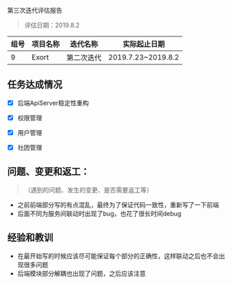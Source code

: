 第三次迭代评估报告

> 评估日期：2019.8.2

| 组号 | 项目名称 | 迭代名称   | 实际起止日期       |
| ---- | -------- | ---------- | ------------------ |
| 9    | Exort    | 第二次迭代 | 2019.7.23~2019.8.2 |

## 任务达成情况

- [x] 后端ApiServer稳定性重构

- [x] 权限管理

- [x] 用户管理

- [x] 社团管理

  

## 问题、变更和返工：

> （遇到的问题、发生的变更、是否需要返工等）

- 之前前端部分写的有点混乱，最终为了保证代码一致性，重新写了一下前端
- 后面不同为服务间联动时出现了bug，也花了很长时间debug

## 经验和教训

- 在最开始写的时候应该尽可能保证每个部分的正确性，这样联动之后也不会出现很多问题
- 后端模块部分解耦也出现了问题，之后应该注意
